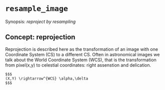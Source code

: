 # `resample_image`

Synopsis: _reproject by resampling_

## Concept: reprojection

Reprojection is described here as the transformation of an image 
with one Coordinate System (CS) to a different CS.  Often in astronomical
images we talk about the World Coordinate System (WCS), that is the
transformation from pixel(x,y) to celestial coordinates: right assenstion and
delication.

    $$$
    (X,Y) \rightarrow^{WCS} \alpha,\delta
    $$$

